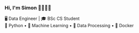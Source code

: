 ### Hi, I'm Simon 👋👨🏼‍💻

🖥️ Data Engineer | 🎓 BSc CS Student  
🐍 Python • 🧠 Machine Learning • 🔄 Data Processing • 🐳 Docker

<!--
**SimonHRD/SimonHRD** is a ✨ _special_ ✨ repository because its `README.md` (this file) appears on your GitHub profile.

Here are some ideas to get you started:

- 🔭 I’m currently working on ...
- 🌱 I’m currently learning ...
- 👯 I’m looking to collaborate on ...
- 🤔 I’m looking for help with ...
- 💬 Ask me about ...
- 📫 How to reach me: ...
- 😄 Pronouns: ...
- ⚡ Fun fact: ...
-->
